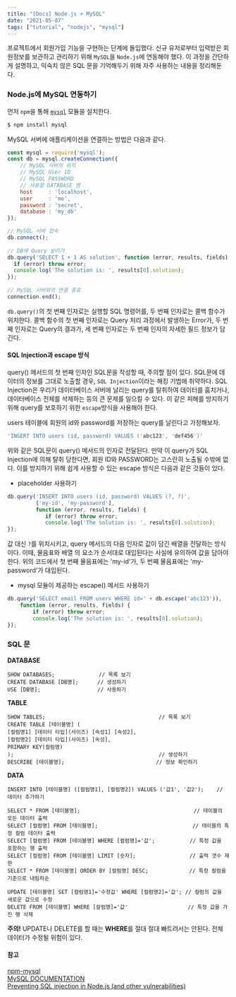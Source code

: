 ```yaml
---
title: "[Docs] Node.js + MySQL"
date: "2021-05-07"
tags: ["tutorial", "nodejs", "mysql"]
---
```

프로젝트에서 회원가입 기능을 구현하는 단계에 돌입했다. 신규 유저로부터 입력받은 회원정보를 보관하고 관리하기 위해 ```MySQL```을 ```Node.js```에 연동해야 했다. 이 과정을 간단하게 설명하고, 익숙치 않은 SQL 문을 기억해두기 위해 자주 사용하는 내용을 정리해둔다.



### Node.js에 MySQL 연동하기

먼저 ```npm```을 통해 [```mysql```](https://www.npmjs.com/package/mysql) 모듈을 설치한다.

```javascript
$ npm install mysql
```

MySQL 서버에 애플리케이션을 연결하는 방법은 다음과 같다.

``` javascript
const mysql = require('mysql');
const db = mysql.createConnection({
    // MySQL 서버의 위치
    // MySQL User ID
    // MySQL PASSWORD
    // 사용할 DATABASE 명
  	host     : 'localhost',
  	user     : 'me',
	password : 'secret',
  	database : 'my_db'
});

// MySQL 서버 접속
db.connect();
 
// DB에 Query 날리기
db.query('SELECT 1 + 1 AS solution', function (error, results, fields) {
  if (error) throw error;
  console.log('The solution is: ', results[0].solution);
});
 
// MySQL 서버와의 연결 종료
connection.end();
```

```db.query()```의 첫 번째 인자로는 실행할 SQL 명령어를, 두 번째 인자로는 콜백 함수가 위치한다. 콜백 함수의 첫 번째 인자로는 Query 처리 과정에서 발생하는 Error가, 두 번째 인자로는 Query의 결과가, 세 번째 인자로는 두 번째 인자의 자세한 필드 정보가 담긴다.

#### SQL Injection과 escape 방식

query() 메서드의 첫 번째 인자인 SQL문을 작성할 때, 주의할 점이 있다. SQL문에 데이터의 정보를 그대로 노출할 경우, ```SQL Injection```이라는 해킹 기법에 취약하다. SQL Injection은 우리가 데이터베이스 서버에 날리는 query를 탈취하여 데이터를 훔치거나, 데이터베이스 전체를 삭제하는 등의 큰 문제를 일으킬 수 있다. 이 같은 피해를 방지하기 위해 query를 보호하기 위한 ```escape```방식을 사용해야 한다. 

users 테이블에 회원의 id와 password를 저장하는 query를 날린다고 가정해보자.

```javascript
'INSERT INTO users (id, password) VALUES ('abc123', 'def456')'
```

위와 같은 SQL문이 query() 메서드의 인자로 전달된다. 만약 이 query가 SQL Injection에 의해 탈취 당한다면, 회원 ID와 PASSWORD는 고스란히 노출될 수밖에 없다.  이를 방지하기 위해 쉽게 사용할 수 있는 escape 방식은 다음과 같은 것들이 있다.

+ placeholder 사용하기

```javascript
db.query('INSERT INTO users (id, password) VALUES (?, ?)',
	     ['my-id', 'my-password'],
         function (error, results, fields) {
  			if (error) throw error;
  			console.log('The solution is: ', results[0].solution);
});
```

값 대신 ```?```를 위치시키고, query 메서드의 다음 인자로 값이 담긴 배열을 전달하는 방식이다. 이때, 물음표와 배열 의 요소가 순서대로 대입된다는 사실에 유의하여 값을 담아야 한다. 위의 코드에서 첫 번째 물음표에는 'my-id'가, 두 번째 물음표에는 'my-password'가 대입된다.

+ mysql 모듈이 제공하는 escape() 메서드 사용하기

```javascript
db.query('SELECT email FROM users WHERE id=' + db.escape('abc123')),
	function (error, results, fields) {
  		if (error) throw error;
  		console.log('The solution is: ', results[0].solution);
});
```



### SQL 문

**DATABASE**

```mysql
SHOW DATABASES; 			 // 목록 보기
CREATE DATABASE [DB명];		// 생성하기
USE [DB명];					// 사용하기
```

**TABLE**

```mysql
SHOW TABLES;									// 목록 보기
CREATE TABLE [테이블명] (
[컬럼명1] [데이터 타입](사이즈) [속성1] [속성2],
[컬럼명2] [데이터 타입](사이즈) [속성],
PRIMARY KEY(컬럼명)
);												// 생성하기
DESCRIBE [테이블명];							 // 정보 확인하기
```

**DATA**

```mysql
INSERT INTO [테이블명] ([컬럼명1], [컬럼명2]) VALUES ('값1', '값2');	// 데이터 추가하기

SELECT * FROM [테이블명];									 // 테이블의 모든 데이터 출력
SELECT [컬럼명] FROM [테이블명];							   // 테이블의 특정 컬럼 데이터 출력
SELECT [컬럼명] FROM [테이블명] WHERE [컬럼명]='값';		    // 특정 값을 포함하는 행 출력
SELECT [컬럼명] FROM [테이블명] LIMIT [숫자];				 // 출력 갯수 제한
SELECT * FROM [테이블명] ORDER BY [컬럼명] DESC;			  // 특정 컬럼을 기준으로 내림차순

UPDATE [테이블명] SET [컬럼명1]='수정값' WHERE [컬럼명2]='값'; // 컬럼의 값을 새로운 값으로 수정
DELETE FROM [테이블명] WHERE [칼럼명]='값'					 // 특정 값을 가진 행 삭제
```

**주의!**  UPDATE나 DELETE를 할 때는 **WHERE**를 절대 절대 빠트려서는 안된다. 전체 데이터가 수정될 위험이 있다.



#### 참고

[npm-mysql](https://www.npmjs.com/package/mysql)  
[MySQL DOCUMENTATION](https://dev.mysql.com/doc/)  
[Preventing SQL injection in Node.js (and other vulnerabilities)](https://blog.sqreen.com/preventing-sql-injection-in-node-js-and-other-vulnerabilities/)